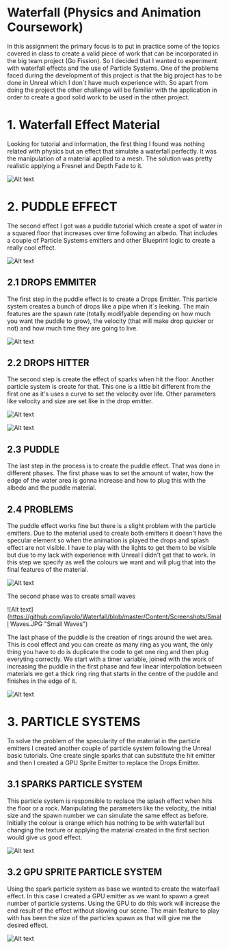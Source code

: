 # Waterfall (Physics and Animation Coursework)

In this assignment the primary focus is to put in practice some of the topics covered in class to create 
a valid piece of work that can be incorporated in the big team project (Go Fission). So I decided that I 
wanted to  experiment with waterfall effects and the use of Particle Systems. One of the problems faced 
during the development of this project is that the big project has to be done in Unreal which I don´t have
much  experience with. So apart from doing the project the other challenge will be familiar with the 
application in order to create a good solid work to be used in the other project.

# 1. Waterfall Effect Material

Looking for tutorial and information, the first thing I found was nothing related with physics but an 
effect that simulate a waterfall perfectly. It was the manipulation of a material applied to a mesh. 
The solution was pretty realistic applying a Fresnel and Depth Fade to it.

![Alt text](https://github.com/javolo/Waterfall/blob/master/Content/Screenshots/WaterfallMaterial.JPG "Waterfall Material")

# 2. PUDDLE EFFECT

The second effect I got was a puddle tutorial which create a spot of water in a squared floor that increases
over time following an albedo. That includes a couple of Particle Systems emitters and other Blueprint logic 
to create a really cool effect. 

![Alt text](https://github.com/javolo/Waterfall/blob/master/Content/Screenshots/Puddle.JPG "Puddle")

## 2.1 DROPS EMMITER

The first step in the puddle effect is to create a Drops Emitter. This particle system creates a bunch of drops
like a pipe when it´s leeking. The main features are the spawn rate (totally modifyable depending on how much
you want the puddle to grow), the velocity (that will make drop quicker or not) and how much time they are going
to live.

![Alt text](https://github.com/javolo/Waterfall/blob/master/Content/Screenshots/DropsEmitter.JPG "Drop Particles")

## 2.2 DROPS HITTER

The second step is create the effect of sparks when hit the floor. Another particle system is create for that.
This one is a little bit different from the first one as it's uses a curve to set the velocity over life. Other
parameters like velocity and size are set like in the drop emitter.

![Alt text](https://github.com/javolo/Waterfall/blob/master/Content/Screenshots/VelOverLife.JPG "Vel. Over Life")

![Alt text](https://github.com/javolo/Waterfall/blob/master/Content/Screenshots/DropsHitter.JPG "Hit Particles")

## 2.3 PUDDLE

The last step in the process is to create the puddle effect. That was done in different phases. The first phase 
was to set the amount of water, how the edge of the water area is gonna increase and how to plug this with the 
albedo and the puddle material.

## 2.4 PROBLEMS

The puddle effect works fine but there is a slight problem with the particle emitters. Due to the material used to 
create both emitters it doesn't have the specular element so when the animation is played the drops and splash 
effect are not visible. I have to play with the lights to get them to be visible but due to my lack with experience
with Unreal I didn't get that to work. In this step we specify as well the colours we want and will plug that into
the final features of the material.

![Alt text](https://github.com/javolo/Waterfall/blob/master/Content/Screenshots/PuddleSet.JPG "Set Puddle")

The second phase was to create small waves

![Alt text](https://github.com/javolo/Waterfall/blob/master/Content/Screenshots/Small Waves.JPG "Small Waves")

The last phase of the puddle is the creation of rings around the wet area. This is cool effect and you can create
as many ring as you want, the only thing you have to do is duplicate the code to get one ring and then plug everyting
correctly. We start with a timer variable, joined with the work of increasing the puddle in the first phase and 
few linear interpolation between materials we get a thick ring ring that starts in the centre of the puddle and 
finishes in the edge of it.

![Alt text](https://github.com/javolo/Waterfall/blob/master/Content/Screenshots/Rings.JPG "Small Waves")

# 3. PARTICLE SYSTEMS

To solve the problem of the specularity of the material in the particle emitters I created another couple of particle
system following the Unreal basic tutorials. One create single sparks that can substitute the hit emitter and then I 
created a GPU Sprite Emitter to replace the Drops Emitter. 

## 3.1 SPARKS PARTICLE SYSTEM

This particle system is responsible to replace the splash effect when hits the floor or a rock. Manipulating the
parameters like the velocity, the initial size and the spawn number we can simulate the same effect as before. 
Initially the colour is orange which has nothing to be with waterfall but changing the texture or applying the 
material created in the first section would give us good effect.

![Alt text](https://github.com/javolo/Waterfall/blob/master/Content/Screenshots/Sparks.JPG "Sparks")

## 3.2 GPU SPRITE PARTICLE SYSTEM

Using the spark particle system as base we wanted to create the waterfaall effect. In this case I created a GPU 
emitter as we want to spawn a great number of particle systems. Using the GPU to do this work will increase the 
end result of the effect without slowing our scene. The main feature to play with has been the size of the 
particles spawn as that will give me the desired effect.

![Alt text](https://github.com/javolo/Waterfall/blob/master/Content/Screenshots/GPUSparks.JPG "GPU Sparks")





